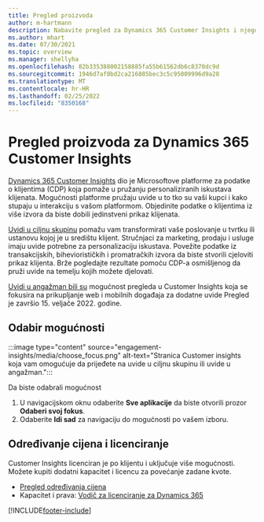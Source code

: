 ```yaml
---
title: Pregled proizvoda
author: m-hartmann
description: Nabavite pregled za Dynamics 365 Customer Insights i njegove mogućnosti.
ms.author: mhart
ms.date: 07/30/2021
ms.topic: overview
ms.manager: shellyha
ms.openlocfilehash: 82b335388002158885fa55b61562db6c8370dc9d
ms.sourcegitcommit: 1946d7af0bd2ca216885bec3c5c95009996d9a28
ms.translationtype: MT
ms.contentlocale: hr-HR
ms.lasthandoff: 02/25/2022
ms.locfileid: "8350168"
---
```

# <a name="product-overview-for-dynamics-365-customer-insights"></a>Pregled proizvoda za Dynamics 365 Customer Insights

[Dynamics 365 Customer Insights](https://dynamics.microsoft.com/ai/customer-insights/) dio je Microsoftove platforme za podatke o klijentima (CDP) koja pomaže u pružanju personaliziranih iskustava klijenata. Mogućnosti platforme pružaju uvide u to tko su vaši kupci i kako stupaju u interakciju s vašom platformom. Objedinite podatke o klijentima iz više izvora da biste dobili jedinstveni prikaz klijenata.

[Uvidi u ciljnu skupinu](audience-insights/overview.md) pomažu vam transformirati vaše poslovanje u tvrtku ili ustanovu kojoj je u središtu klijent. Stručnjaci za marketing, prodaju i usluge imaju uvide potrebne za personalizaciju iskustava. Povežite podatke iz transakcijskih, biheviorističkih i promatračkih izvora da biste stvorili cjeloviti prikaz klijenta. Brže pogledajte rezultate pomoću CDP-a osmišljenog da pruži uvide na temelju kojih možete djelovati. 

[Uvidi u angažman bili su](engagement-insights/overview.md) mogućnost pregleda u Customer Insights koja se fokusira na prikupljanje web i mobilnih događaja za dodatne uvide Pregled je završio 15. veljače 2022. godine.
 
## <a name="choose-a-capability"></a>Odabir mogućnosti

:::image type="content" source="engagement-insights/media/choose_focus.png" alt-text="Stranica Customer insights koja vam omogućuje da prijeđete na uvide u ciljnu skupinu ili uvide u angažman.":::

Da biste odabrali mogućnost

1. U navigacijskom oknu odaberite **Sve aplikacije** da biste otvorili prozor **Odaberi svoj fokus**.
1. Odaberite **Idi sad** za navigaciju do mogućnosti po vašem izboru.

## <a name="pricing-and-licensing"></a>Određivanje cijena i licenciranje

Customer Insights licenciran je po klijentu i uključuje više mogućnosti. Možete kupiti dodatni kapacitet i licencu za povećanje zadane kvote. 
- [Pregled određivanja cijena](https://dynamics.microsoft.com/ai/customer-insights/pricing/)
- Kapacitet i prava: [Vodič za licenciranje za Dynamics 365](https://go.microsoft.com/fwlink/?LinkId=866544)

[!INCLUDE[footer-include](includes/footer-banner.md)]